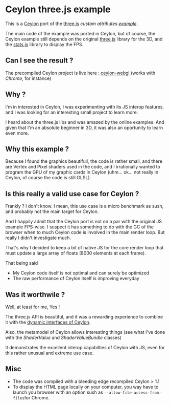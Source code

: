 Ceylon three.js example  
==========
This is a [Ceylon](http://ceylon-lang.org/) port of the [three.js](http://threejs.org) *custom attributes [example](http://threejs.org/examples/webgl_custom_attributes.html)*.

The main code of the example was ported in Ceylon, but of course, the Ceylon example still depends on the original [three.js](https://github.com/mrdoob/three.js) library for the 3D, and the [stats.js](https://github.com/mrdoob/stats.js) library to display the FPS.

 Can I see the result ?
--------------------
The precompiled Ceylon project is live here :
[ceylon-webgl](http://stephane.galles.free.fr/ceylon/ceylon-webgl/)
(works with *Chrome*, for instance)

Why ?
-----
I'm in interested in Ceylon, I was experimenting with its JS interop features, and I was looking for an interesting small project to learn more.

I heard about the three.js libs and was amazed by the online examples. And given that I'm an absolute beginner in 3D, it was also an oportunity to learn even more.

Why this example ?
---------------------

Because I found the graphics beautifull, the code is rather small, and there are Vertex and Pixel shaders used in the code, and I irrationally wanted to program the GPU of my graphic cards in Ceylon (uhm... ok... not really in Ceylon, of course the code is still GLSL).

Is this really a valid use case for Ceylon ?
---------------------

Frankly ? I don't know. I mean, this use case is a micro benchmark as sush, and probably not the main target for Ceylon.

And I happily admit that the Ceylon port is not on a par with the original JS example FPS-wise. I suspect it has something to do with the GC of the browser when to much Ceylon code is involved in the main render loop. But really I didn't investigate much.

That's why I decided to keep a bit of native JS for the core render loop that must update a large array of floats (8000 elements at each frame).

That being said

* My Ceylon code itself is not optimal and can surely be optimized
* The raw performance of Ceylon itself is improving everyday


Was it worthwile ?
---------------------

Well, at least for me, Yes !

The three.js API is beautiful, and it was a rewarding experience to combine it with the [dynamic interfaces of Ceylon](http://ceylon-lang.org/documentation/1.1/tour/dynamic/).

Also, the metamodel of Ceylon allows interesting things (see what I've done with the *ShaderValue* and *ShaderValueBundle* classes)

It demonstrates the excellent interop capabilties of Ceylon with JS, even for this rather unusual and extreme use case.


Misc
--------------------
* The code was compiled with a bleeding edge recompiled Ceylon > 1.1
* To display the HTML page locally on your computer, you way have to launch you browser with an option sush as `--allow-file-access-from-files`for Chrome.